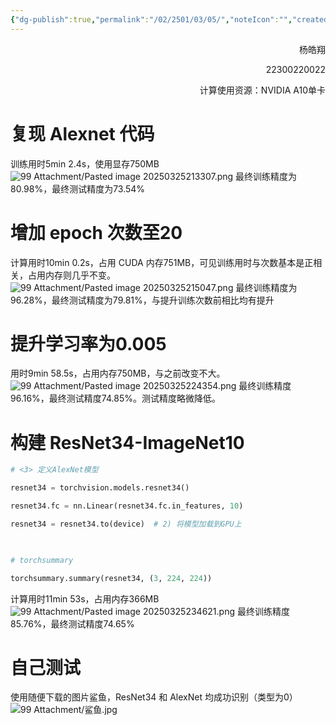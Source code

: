 ```yaml
---
{"dg-publish":true,"permalink":"/02/2501/03/05/","noteIcon":"","created":"2025-03-25T21:30","updated":"2025-07-01T13:38"}
---
```


<p align="right">杨皓翔</p>
<p align="right">22300220022</p>
<p align="right">计算使用资源：NVIDIA A10单卡</p>

# 复现 Alexnet 代码
训练用时5min 2.4s，使用显存750MB
![99 Attachment/Pasted image 20250325213307.png](/img/user/99%20Attachment/Pasted%20image%2020250325213307.png)
最终训练精度为80.98%，最终测试精度为73.54%
# 增加 epoch 次数至20
计算用时10min 0.2s，占用 CUDA 内存751MB，可见训练用时与次数基本是正相关，占用内存则几乎不变。
![99 Attachment/Pasted image 20250325215047.png](/img/user/99%20Attachment/Pasted%20image%2020250325215047.png)
最终训练精度为96.28%，最终测试精度为79.81%，与提升训练次数前相比均有提升
# 提升学习率为0.005
用时9min 58.5s，占用内存750MB，与之前改变不大。
![99 Attachment/Pasted image 20250325224354.png](/img/user/99%20Attachment/Pasted%20image%2020250325224354.png)
最终训练精度96.16%，最终测试精度74.85%。测试精度略微降低。
# 构建 ResNet34-ImageNet10
```python
# <3> 定义AlexNet模型

resnet34 = torchvision.models.resnet34()

resnet34.fc = nn.Linear(resnet34.fc.in_features, 10)

resnet34 = resnet34.to(device)  # 2) 将模型加载到GPU上

  

# torchsummary

torchsummary.summary(resnet34, (3, 224, 224))
```
计算用时11min 53s，占用内存366MB
![99 Attachment/Pasted image 20250325234621.png](/img/user/99%20Attachment/Pasted%20image%2020250325234621.png)
最终训练精度85.76%，最终测试精度74.65%
# 自己测试
使用随便下载的图片鲨鱼，ResNet34 和 AlexNet 均成功识别（类型为0）
![99 Attachment/鲨鱼.jpg](/img/user/99%20Attachment/%E9%B2%A8%E9%B1%BC.jpg)